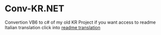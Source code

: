 # Conv-KR.NET
Convertion VB6 to c# of my old KR Project
if you want access to readme Italian translation click into [readme translation](README_IT.md)
